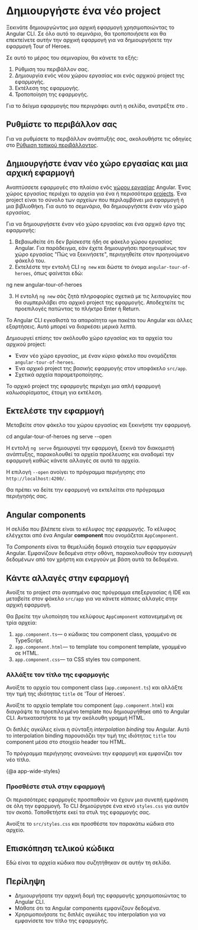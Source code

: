 # Δημιουργήστε ένα νέο project

Ξεκινάτε δημιουργώντας μια αρχική εφαρμογή χρησιμοποιώντας το Angular CLI. Σε όλο αυτό το σεμινάριο, θα τροποποιήσετε και θα επεκτείνετε αυτήν την αρχική εφαρμογή για να δημιουργήσετε την εφαρμογή Tour of Heroes.

Σε αυτό το μέρος του σεμιναρίου, θα κάνετε τα εξής:

1. Ρύθμιση του περιβάλλον σας.
2. Δημιουργία ενός νέου χώρου εργασίας και ενός αρχικού project της εφαρμογής.
3. Εκτέλεση της εφαρμογής.
4. Τροποποίηση της εφαρμογής.

<div class="alert is-helpful">

  Για το δείγμα εφαρμογής που περιγράφει αυτή η σελίδα, ανατρέξτε στο <live-example></live-example>.

</div>

## Ρυθμίστε το περιβάλλον σας

Για να ρυθμίσετε το περιβάλλον ανάπτυξής σας, ακολουθήστε τις οδηγίες στο [Ρύθμιση τοπικού περιβάλλοντος](guide/setup-local "Setting up for Local Development").


## Δημιουργήστε έναν νέο χώρο εργασίας και μια αρχική εφαρμογή

Αναπτύσσετε εφαρμογές στο πλαίσιο ενός [χώρου εργασίας](guide/glossary#workspace) Angular. Ένας χώρος εργασίας περιέχει τα αρχεία για ένα ή περισσότερα [projects](guide/glossary#project). Ένα project είναι το σύνολο των αρχείων που περιλαμβάνει μια εφαρμογή ή μια βιβλιοθήκη. Για αυτό το σεμινάριο, θα δημιουργήσετε έναν νέο χώρο εργασίας.

Για να δημιουργήσετε έναν νέο χώρο εργασίας και ένα αρχικό έργο της εφαρμογής:

  1. Βεβαιωθείτε ότι δεν βρίσκεστε ήδη σε φάκελο χώρου εργασίας Angular. Για παράδειγμα, εάν έχετε δημιουργήσει προηγουμένως τον χώρο εργασίας "Πώς να ξεκινήσετε", περιηγηθείτε στον προηγούμενο φάκελό του.
  2. Εκτελέστε την εντολή CLI `ng new` και δώστε το όνομα `angular-tour-of-heroes`, όπως φαίνεται εδώ:

  <code-example language="sh">
     ng new angular-tour-of-heroes
  </code-example>

  3. Η εντολή `ng new` σάς ζητά πληροφορίες σχετικά με τις λειτουργίες που θα συμπεριλάβει στο αρχικό project της εφαρμογής. Αποδεχτείτε τις προεπιλογές πατώντας το πλήκτρο Enter ή Return.

Το Angular CLI εγκαθιστά τα απαραίτητα `npm` πακέτα του Angular και άλλες εξαρτήσεις. Αυτό μπορεί να διαρκέσει μερικά λεπτά.

Δημιουργεί επίσης τον ακόλουθο χώρο εργασίας και τα αρχεία του αρχικού project:

  * Έναν νέο χώρο εργασίας, με έναν κύριο φάκελο που ονομάζεται `angular-tour-of-heroes`.
  * Ένα αρχικό project της βασικής εφαρμογής στον υποφάκελο `src/app`.
  * Σχετικά αρχεία παραμετροποίησης.

Το αρχικό project της εφαρμογής περιέχει μια απλή εφαρμογή καλωσορίσματος, έτοιμη για εκτέλεση.

## Εκτελέστε την εφαρμογή

Μεταβείτε στον φάκελο του χώρου εργασίας και ξεκινήστε την εφαρμογή.

<code-example language="sh">
  cd angular-tour-of-heroes
  ng serve --open
</code-example>

<div class="alert is-helpful">

Η εντολή `ng serve` δημιουργεί την εφαρμογή, ξεκινά τον διακομιστή ανάπτυξης,
παρακολουθεί τα αρχεία προέλευσης και αναδομεί την εφαρμογή καθώς κάνετε αλλαγές σε αυτά τα αρχεία.

Η επιλογή `--open` ανοίγει το πρόγραμμα περιήγησης στο `http://localhost:4200/`.

</div>

Θα πρέπει να δείτε την εφαρμογή να εκτελείται στο πρόγραμμα περιήγησής σας.

## Angular components

Η σελίδα που βλέπετε είναι το _κέλυφος της εφαρμογής_.
Το κέλυφος ελέγχεται από ένα Angular **component** που ονομάζεται `AppComponent`.

Τα _Components_ είναι τα θεμελιώδη δομικά στοιχεία των εφαρμογών Angular.
Εμφανίζουν δεδομένα στην οθόνη, παρακολουθούν την εισαγωγή δεδομένων από τον χρήστη και ενεργούν με βάση αυτά τα δεδομένα.

## Κάντε αλλαγές στην εφαρμογή

Ανοίξτε το project στο αγαπημένο σας πρόγραμμα επεξεργασίας ή IDE και μεταβείτε στον φάκελο `src/app` για να κάνετε κάποιες αλλαγές στην αρχική εφαρμογή.

Θα βρείτε την υλοποίηση του κελύφους `AppComponent` κατανεμημένη σε τρία αρχεία:

1. `app.component.ts`&mdash; ο κώδικας του component class, γραμμένο σε TypeScript.
1. `app.component.html`&mdash; το template του component template, γραμμένο σε HTML.
1. `app.component.css`&mdash; τα CSS styles του component.

### Αλλάξτε τον τίτλο της εφαρμογής

Ανοίξτε το αρχείο του component class (`app.component.ts`) και αλλάξτε την τιμή της ιδιότητας `title` σε 'Tour of Heroes'.

<code-example path="toh-pt0/src/app/app.component.ts" region="set-title" header="app.component.ts (class title property)"></code-example>

Ανοίξτε το αρχείο template του component (`app.component.html`) και
διαγράψτε το προεπιλεγμένο template που δημιουργήθηκε από το Angular CLI.
Αντικαταστήστε το με την ακόλουθη γραμμή HTML.

<code-example path="toh-pt0/src/app/app.component.html"
  header="app.component.html (template)"></code-example>

Οι διπλές αγκύλες είναι η σύνταξη *interpolation binding* του Angular.
Αυτό το interpolation binding παρουσιάζει την τιμή της ιδιότητας `title` του component
μέσα στο στοιχείο header του HTML.

Το πρόγραμμα περιήγησης ανανεώνει την εφαρμογή και εμφανίζει τον νέο τίτλο.

{@a app-wide-styles}

### Προσθέστε στυλ στην εφαρμογή

Οι περισσότερες εφαρμογές προσπαθούν να έχουν μια συνεπή εμφάνιση σε όλη την εφαρμογή.
Το CLI δημιούργησε ένα κενό `styles.css` για αυτόν τον σκοπό.
Τοποθετήστε εκεί τα στυλ της εφαρμογής σας.

Ανοίξτε το `src/styles.css` και προσθέστε τον παρακάτω κώδικα στο αρχείο.

<code-example path="toh-pt0/src/styles.1.css" header="src/styles.css (excerpt)">
</code-example>

## Επισκόπηση τελικού κώδικα

Εδώ είναι τα αρχεία κώδικα που συζητήθηκαν σε αυτήν τη σελίδα.

<code-tabs>

  <code-pane header="src/app/app.component.ts" path="toh-pt0/src/app/app.component.ts">
  </code-pane>

  <code-pane header="src/app/app.component.html" path="toh-pt0/src/app/app.component.html">
  </code-pane>

  <code-pane
    header="src/styles.css (excerpt)"
    path="toh-pt0/src/styles.1.css">
  </code-pane>
</code-tabs>

## Περίληψη

* Δημιουργήσατε την αρχική δομή της εφαρμογής χρησιμοποιώντας το Angular CLI.
* Μάθατε ότι τα Angular components εμφανίζουν δεδομένα.
* Χρησιμοποιήσατε τις διπλές αγκύλες του interpolation για να εμφανίσετε τον τίτλο της εφαρμογής.
